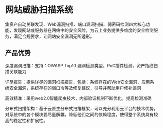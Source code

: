 # 网站威胁扫描系统 

集资产自动关联发现、Web漏洞扫描、端口漏洞扫描、弱密码检测四大核心功能，发现网站或服务器在网络中的安全风险，为云上业务提供多维度的安全检测服务，满足合规要求，让网站安全漏洞无所遁形。

## 产品优势

深度漏洞扫描：支持：OWASP Top10 漏洞检测类型，PoC插件检测，资产指纹扫描关联能力  

详尽报告：提供详尽的漏洞扫描报告，包括：系统存在的Web安全漏洞、应用系统安全漏洞，系统存在的弱口令等及修复建议，引导并帮助用户修补漏洞  

高效精准：采用web2.0智能爬虫技术，内部验证机制不断优化，提高检测准确  

分布式扫描架构：基于云原生分布式扫描框架，可以充分利用云平台的技术优势，对系统中的各个模块要尽量解耦，降低他们之间的依赖程度，使得整个系统具有较高的稳定性和扩展性。

